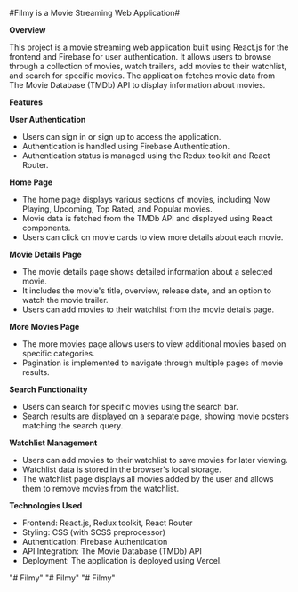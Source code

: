 #Filmy is a Movie Streaming Web Application#

**Overview**

This project is a movie streaming web application built using React.js for the frontend and Firebase for user authentication. It allows users to browse through a collection of movies, watch trailers, add movies to their watchlist, and search for specific movies. The application fetches movie data from The Movie Database (TMDb) API to display information about movies.



**Features**

**User Authentication**
- Users can sign in or sign up to access the application.
- Authentication is handled using Firebase Authentication.
- Authentication status is managed using the Redux toolkit and React Router.

**Home Page**
- The home page displays various sections of movies, including Now Playing, Upcoming, Top Rated, and Popular movies.
- Movie data is fetched from the TMDb API and displayed using React components.
- Users can click on movie cards to view more details about each movie.

**Movie Details Page**
- The movie details page shows detailed information about a selected movie.
- It includes the movie's title, overview, release date, and an option to watch the movie trailer.
- Users can add movies to their watchlist from the movie details page.

**More Movies Page**
- The more movies page allows users to view additional movies based on specific categories.
- Pagination is implemented to navigate through multiple pages of movie results.

**Search Functionality**
- Users can search for specific movies using the search bar.
- Search results are displayed on a separate page, showing movie posters matching the search query.

**Watchlist Management**
- Users can add movies to their watchlist to save movies for later viewing.
- Watchlist data is stored in the browser's local storage.
- The watchlist page displays all movies added by the user and allows them to remove movies from the watchlist.

**Technologies Used**
- Frontend: React.js, Redux toolkit, React Router
- Styling: CSS (with SCSS preprocessor)
- Authentication: Firebase Authentication
- API Integration: The Movie Database (TMDb) API
- Deployment: The application is deployed using Vercel.








































"# Filmy" 
"# Filmy" 
"# Filmy" 
